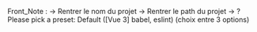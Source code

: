 Front_Note :
-> Rentrer le nom du projet
-> Rentrer le path du projet
-> ? Please pick a preset: Default ([Vue 3] babel, eslint) (choix entre 3 options)